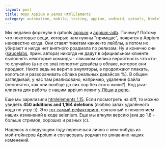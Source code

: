 ```yaml
---
layout: post
title: Форк Appium и релиз HtmlElements
category: automation, mobile, testing, appium, android, qatools, htmlelements
---
```


Мы недавно форкнули в qatools [appium](https://github.com/yandex-qatools/appium) и [appium-adb](https://github.com/yandex-qatools/appium-adb). Почему? Потому что некоторые вещи, которые нам нужны "прямщас", появятся в Appium неизвестно когда. Они ставят тикетам какие-то лейблы, а потом их убирают и нигде нет внятного роадмапа по релизам. Ну и конечно они ([saucelabs](https://saucelabs.com), прим. автора) никогда не дадут в официальном клиенте выполнять некоторые команды - слишком велика вероятность что кто-то случайно (а не со зла) попортит девайсы в облаке, которое они продают. Никто ведь не верит в эмуляторы, а продолжают плакать, колоться и разворачивать облака реальных девайсов %). В общем заглядывай, у нас там реализовано, например, удаление файла (непонятно, как они вообще до сих пор без этого жили?). Код java-клиента для работы с нашим appium лежит [у Лёши в репо](https://github.com/d0lfin/java-client/tree/customcommands).

Еще мы зарелизили [htmlelements 1.15](https://github.com/yandex-qatools/htmlelements/releases/tag/htmlelements-1.15). Если посмотреть на diff, то можно увидеть **450 additions and 1,164 deletions** (люблю запах удалённого кода по утру :)). Это [тот самый рефакторинг](http://artkoshelev.github.io/posts/html-elements-pre-release/), связанный с появлением наших изменений в коде selenium. Еще мы апнули версию java до 1.8 - больше стримов, хороших и разных (с).

Надеюсь в следующем году пересечься лично с кем-нибудь из мэйнтейнеров Appium и согласовать родмап по вливанию наших изменений.
